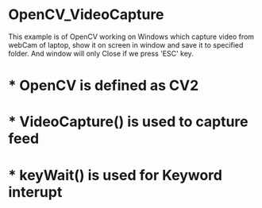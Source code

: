 # OpenCV_VideoCapture
This example is of OpenCV working on Windows which capture video from webCam of laptop, show it on screen in window and save it to specified folder. And window will only Close if we press 'ESC' key.
# * OpenCV is defined as CV2
# * VideoCapture() is used to capture feed
# * keyWait() is used for Keyword interupt
